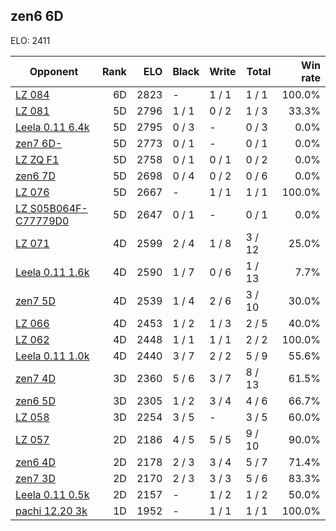 ## zen6 6D ##

ELO: 2411

Opponent | Rank | ELO | Black | Write | Total | Win rate
---------|-----:|----:|-------|-------|-------|-------:
[LZ 084](LZ%20084.md) | 6D | 2823 | - | 1 / 1 | 1 / 1 | 100.0%
[LZ 081](LZ%20081.md) | 5D | 2796 | 1 / 1 | 0 / 2 | 1 / 3 | 33.3%
[Leela 0.11 6.4k](Leela%200.11%206.4k.md) | 5D | 2795 | 0 / 3 | - | 0 / 3 | 0.0%
[zen7 6D-](zen7%206D-.md) | 5D | 2773 | 0 / 1 | - | 0 / 1 | 0.0%
[LZ ZQ F1](LZ%20ZQ%20F1.md) | 5D | 2758 | 0 / 1 | 0 / 1 | 0 / 2 | 0.0%
[zen6 7D](zen6%207D.md) | 5D | 2698 | 0 / 4 | 0 / 2 | 0 / 6 | 0.0%
[LZ 076](LZ%20076.md) | 5D | 2667 | - | 1 / 1 | 1 / 1 | 100.0%
[LZ S05B064F-C77779D0](LZ%20S05B064F-C77779D0.md) | 5D | 2647 | 0 / 1 | - | 0 / 1 | 0.0%
[LZ 071](LZ%20071.md) | 4D | 2599 | 2 / 4 | 1 / 8 | 3 / 12 | 25.0%
[Leela 0.11 1.6k](Leela%200.11%201.6k.md) | 4D | 2590 | 1 / 7 | 0 / 6 | 1 / 13 | 7.7%
[zen7 5D](zen7%205D.md) | 4D | 2539 | 1 / 4 | 2 / 6 | 3 / 10 | 30.0%
[LZ 066](LZ%20066.md) | 4D | 2453 | 1 / 2 | 1 / 3 | 2 / 5 | 40.0%
[LZ 062](LZ%20062.md) | 4D | 2448 | 1 / 1 | 1 / 1 | 2 / 2 | 100.0%
[Leela 0.11 1.0k](Leela%200.11%201.0k.md) | 4D | 2440 | 3 / 7 | 2 / 2 | 5 / 9 | 55.6%
[zen7 4D](zen7%204D.md) | 3D | 2360 | 5 / 6 | 3 / 7 | 8 / 13 | 61.5%
[zen6 5D](zen6%205D.md) | 3D | 2305 | 1 / 2 | 3 / 4 | 4 / 6 | 66.7%
[LZ 058](LZ%20058.md) | 3D | 2254 | 3 / 5 | - | 3 / 5 | 60.0%
[LZ 057](LZ%20057.md) | 2D | 2186 | 4 / 5 | 5 / 5 | 9 / 10 | 90.0%
[zen6 4D](zen6%204D.md) | 2D | 2178 | 2 / 3 | 3 / 4 | 5 / 7 | 71.4%
[zen7 3D](zen7%203D.md) | 2D | 2170 | 2 / 3 | 3 / 3 | 5 / 6 | 83.3%
[Leela 0.11 0.5k](Leela%200.11%200.5k.md) | 2D | 2157 | - | 1 / 2 | 1 / 2 | 50.0%
[pachi 12.20 3k](pachi%2012.20%203k.md) | 1D | 1952 | - | 1 / 1 | 1 / 1 | 100.0%

